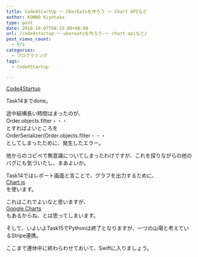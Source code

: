 ```yaml
---
title: Code4StartUp ～ UberEatsを作ろう ～ Chart APIなど
author: KONNO Kiyotaka
type: post
date: 2018-10-07T08:25:00+00:00
url: /code4startup-～-ubereatsを作ろう-～-chart-apiなど/
post_views_count:
  - 971
categories:
  - プログラミング
tags:
  - Code4Startup

---
```

<a href="https://code4startup.com/?ref=kiyotakakonno" target="_blank">Code4Startup</a>

Task14までdone。

途中結構長い時間はまったのが、  
Order.objects.filter・・・  
とすればよいところを  
OrderSerializer(Order.objects.filter・・・  
としてしまったために、発生したエラー。

他からのコピペで無意識についてしまったわけですが、これを探りながらの他のバグにも気づいたし、まあよいか。

Task14ではレポート画面と言ことで、グラフを出力するために、  
<a href="http://www.chartjs.org/" target="_blank">Chart.js</a>  
を使います。

これはこれでよいなと思いますが、  
<a href="https://developers.google.com/chart/" target="_blank">Google Charts</a>  
もあるからね、とは思ってしまいます。

そして、いよいよTask15でPythonは終了となりますが、一つの山場と考えているStripe連携。

ここまで連休中に終わらわせておいて、Swiftに入りましょう。